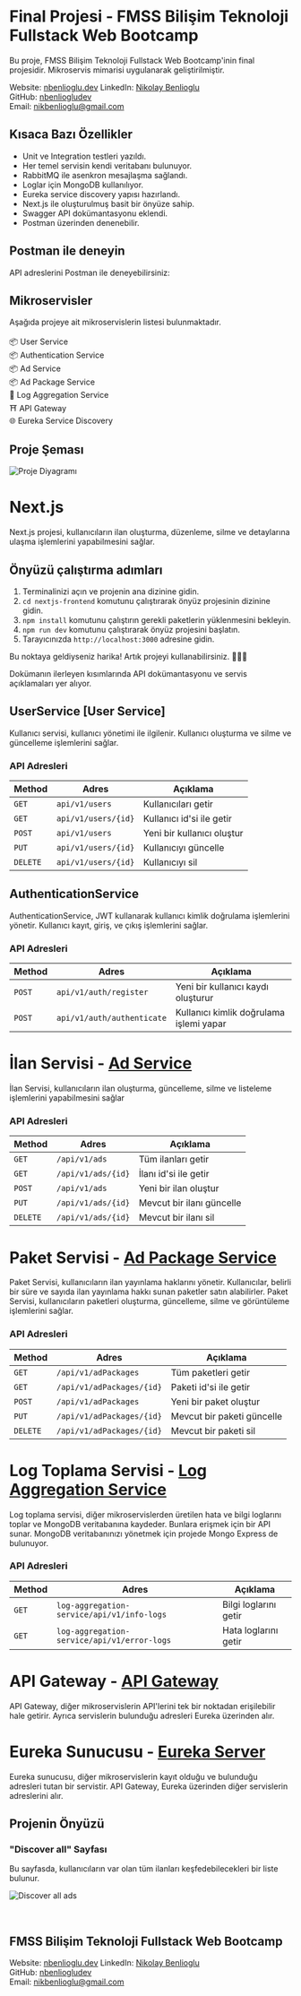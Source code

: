 
# Final Projesi - FMSS Bilişim Teknoloji Fullstack Web Bootcamp

Bu proje, FMSS Bilişim Teknoloji Fullstack Web Bootcamp'inin final projesidir. Mikroservis mimarisi uygulanarak geliştirilmiştir.

Website: [nbenlioglu.dev](https://www.nbenlioglu.dev/)
LinkedIn: [Nikolay Benlioglu](https://www.linkedin.com/in/nikolay-benlioglu/)<br>
GitHub: [nbenliogludev](https://github.com/nbenliogludev)<br>
Email: [nikbenlioglu@gmail.com](mailto:nikbenlioglu@gmail.com)

## Kısaca Bazı Özellikler

- Unit ve Integration testleri yazıldı.
- Her temel servisin kendi veritabanı bulunuyor.
- RabbitMQ ile asenkron mesajlaşma sağlandı.
- Loglar için MongoDB kullanılıyor.
- Eureka service discovery yapısı hazırlandı.
- Next.js ile oluşturulmuş basit bir önyüze sahip.
- Swagger API dokümantasyonu eklendi.
- Postman üzerinden denenebilir.

## Postman ile deneyin
API adreslerini Postman ile deneyebilirsiniz: 

## Mikroservisler

Aşağıda projeye ait mikroservislerin listesi bulunmaktadır.<br>
<br>📦 User Service
<br>📦 Authentication Service
<br>📦 Ad Service
<br>📦 Ad Package Service
<br>🐝 Log Aggregation Service
<br>⛩️ API Gateway
<br>🌐 Eureka Service Discovery


## Proje Şeması

![Proje Diyagramı](images/talenthub-project-diagram.png)

# Next.js

Next.js projesi, kullanıcıların ilan oluşturma, düzenleme, silme ve detaylarına ulaşma işlemlerini yapabilmesini sağlar.

## Önyüzü çalıştırma adımları

1. Terminalinizi açın ve projenin ana dizinine gidin.
2. `cd nextjs-frontend` komutunu çalıştırarak önyüz projesinin dizinine gidin.
3. `npm install` komutunu çalıştırın gerekli paketlerin yüklenmesini bekleyin.
4. `npm run dev` komutunu çalıştırarak önyüz projesini başlatın.
5. Tarayıcınızda `http://localhost:3000` adresine gidin.

Bu noktaya geldiyseniz harika! Artık projeyi kullanabilirsiniz. 🎉🎉🎉

Dokümanın ilerleyen kısımlarında API dokümantasyonu ve servis açıklamaları yer alıyor.

## UserService [User Service]

Kullanıcı servisi, kullanıcı yönetimi ile ilgilenir. Kullanıcı oluşturma ve silme ve güncelleme işlemlerini sağlar.

### API Adresleri

| Method | Adres                | Açıklama                   |
|--------|----------------------|----------------------------|
| `GET`  | `api/v1/users`       | Kullanıcıları getir        |
| `GET`  | `api/v1/users/{id}`  | Kullanıcı id'si ile getir  |
| `POST` | `api/v1/users`       | Yeni bir kullanıcı oluştur |
| `PUT`  | `api/v1/users/{id}`  | Kullanıcıyı güncelle       |
| `DELETE`| `api/v1/users/{id}`  | Kullanıcıyı sil            |


## AuthenticationService 

AuthenticationService, JWT kullanarak kullanıcı kimlik doğrulama işlemlerini yönetir. Kullanıcı kayıt, giriş, ve çıkış işlemlerini sağlar.

### API Adresleri

| Method | Adres                      | Açıklama                                |
|--------|----------------------------|-----------------------------------------|
| `POST` | `api/v1/auth/register`     | Yeni bir kullanıcı kaydı oluşturur      |
| `POST` | `api/v1/auth/authenticate` | Kullanıcı kimlik doğrulama işlemi yapar |



# İlan Servisi - [Ad Service](ad-service)

İlan Servisi, kullanıcıların ilan oluşturma, güncelleme, silme ve listeleme işlemlerini yapabilmesini sağlar

### API Adresleri

| Method   | Adres              | Açıklama                        |
|----------|--------------------|---------------------------------|
| `GET`    | `/api/v1/ads`      | Tüm ilanları getir              |
| `GET`    | `/api/v1/ads/{id}` | İlanı id'si ile getir           |
| `POST`   | `/api/v1/ads`      | 	Yeni bir ilan oluştur          |
| `PUT`    | `/api/v1/ads/{id}` | Mevcut bir ilanı güncelle       |
| `DELETE` | `/api/v1/ads/{id}` | Mevcut bir ilanı sil            |



# Paket Servisi - [Ad Package Service](ad-package-service)

Paket Servisi, kullanıcıların ilan yayınlama haklarını yönetir. Kullanıcılar, belirli bir süre ve sayıda ilan yayınlama hakkı sunan paketler satın alabilirler. Paket Servisi, kullanıcıların paketleri oluşturma, güncelleme, silme ve görüntüleme işlemlerini sağlar.

### API Adresleri

| Method   | Adres                     | Açıklama                   |
|----------|---------------------------|----------------------------|
| `GET`    | `/api/v1/adPackages`      | Tüm paketleri getir        |
| `GET`    | `/api/v1/adPackages/{id}` | Paketi id'si ile getir     |
| `POST`   | `/api/v1/adPackages`      | Yeni bir paket oluştur     |
| `PUT`    | `/api/v1/adPackages/{id}` | Mevcut bir paketi güncelle |
| `DELETE` | `/api/v1/adPackages/{id}` | Mevcut bir paketi sil      |


# Log Toplama Servisi - [Log Aggregation Service](log-aggregation-service)

Log toplama servisi, diğer mikroservislerden üretilen hata ve bilgi loglarını toplar ve MongoDB veritabanına kaydeder.
Bunlara erişmek için bir API sunar. MongoDB veritabanınızı yönetmek için projede Mongo Express de bulunuyor.

### API Adresleri

| Method | Adres                                      | Açıklama              |
|--------|--------------------------------------------|-----------------------|
| `GET`  | `log-aggregation-service/api/v1/info-logs` | Bilgi loglarını getir |
| `GET`  | `log-aggregation-service/api/v1/error-logs`| Hata loglarını getir  |



# API Gateway - [API Gateway](api-gateway)

API Gateway, diğer mikroservislerin API'lerini tek bir noktadan erişilebilir hale getirir. Ayrıca servislerin bulunduğu adresleri Eureka üzerinden alır.

# Eureka Sunucusu - [Eureka Server](eureka-server)

Eureka sunucusu, diğer mikroservislerin kayıt olduğu ve bulunduğu adresleri tutan bir servistir. API Gateway, Eureka üzerinden diğer servislerin adreslerini alır.

## Projenin Önyüzü

### "Discover all" Sayfası
Bu sayfasda, kullanıcıların var olan tüm ilanları keşfedebilecekleri bir liste bulunur.

![Discover all ads]()

<br>

## FMSS Bilişim Teknoloji Fullstack Web Bootcamp

Website: [nbenlioglu.dev](https://www.nbenlioglu.dev/)
LinkedIn: [Nikolay Benlioglu](https://www.linkedin.com/in/nikolay-benlioglu/)<br>
GitHub: [nbenliogludev](https://github.com/nbenliogludev)<br>
Email: [nikbenlioglu@gmail.com](mailto:nikbenlioglu@gmail.com)
